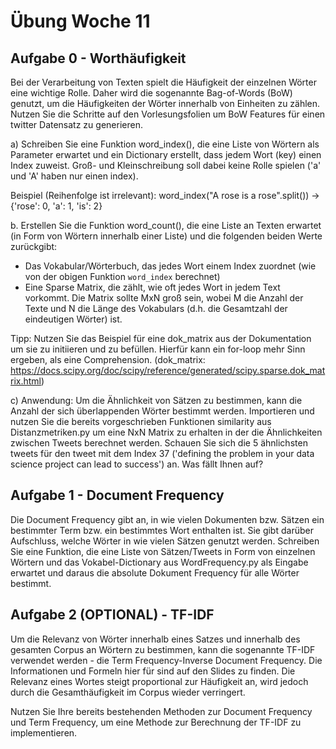 # Übung Woche 11

## Aufgabe 0 - Worthäufigkeit
Bei der Verarbeitung von Texten spielt die Häufigkeit der einzelnen Wörter eine wichtige Rolle. Daher wird die
sogenannte Bag-of-Words (BoW) genutzt, um die Häufigkeiten der Wörter innerhalb von Einheiten zu zählen. Nutzen Sie 
die Schritte auf den Vorlesungsfolien um BoW Features für einen twitter Datensatz zu generieren.

a) Schreiben Sie eine Funktion word_index(), die eine Liste von Wörtern als Parameter erwartet und ein Dictionary erstellt,
dass jedem Wort (key) einen Index zuweist. Groß- und Kleinschreibung soll dabei keine Rolle spielen ('a' und 'A' haben nur
einen index).

Beispiel (Reihenfolge ist irrelevant):
word_index("A rose is a rose".split()) -> {'rose': 0, 'a': 1, 'is': 2}

b. Erstellen Sie die Funktion word_count(), die eine Liste an Texten erwartet (in Form von Wörtern innerhalb einer 
Liste) und die folgenden beiden Werte zurückgibt:
- Das Vokabular/Wörterbuch, das jedes Wort einem Index zuordnet (wie von der obigen Funktion `word_index` berechnet)
- Eine Sparse Matrix, die zählt, wie oft jedes Wort in jedem Text vorkommt. Die Matrix sollte MxN groß sein, wobei M 
die Anzahl der Texte und N die Länge des Vokabulars (d.h. die Gesamtzahl der eindeutigen Wörter) ist.

Tipp: Nutzen Sie das Beispiel für eine dok_matrix aus der Dokumentation um sie zu initiieren und zu befüllen. 
Hierfür kann ein for-loop mehr Sinn ergeben, als eine Comprehension. 
(dok_matrix: https://docs.scipy.org/doc/scipy/reference/generated/scipy.sparse.dok_matrix.html)

c) Anwendung: Um die Ähnlichkeit von Sätzen zu bestimmen, kann die Anzahl der sich überlappenden Wörter bestimmt werden.
Importieren und nutzen Sie die bereits vorgeschrieben Funktionen similarity aus Distanzmetriken.py um eine 
NxN Matrix zu erhalten in der die Ähnlichkeiten zwischen Tweets berechnet werden. Schauen Sie sich die 5 ähnlichsten 
tweets für den tweet mit dem Index 37 ('defining the problem in your data science project can lead to success') an.
Was fällt Ihnen auf?

## Aufgabe 1 - Document Frequency


Die Document Frequency gibt an, in wie vielen Dokumenten bzw. Sätzen ein bestimmter Term bzw. ein bestimmtes Wort
enthalten ist. Sie gibt darüber Aufschluss, welche Wörter in wie vielen Sätzen genutzt werden. Schreiben Sie eine
Funktion, die eine Liste von Sätzen/Tweets in Form von einzelnen Wörtern und das Vokabel-Dictionary aus WordFrequency.py 
als Eingabe erwartet und daraus die absolute Dokument Frequency für alle Wörter bestimmt.

## Aufgabe 2 (OPTIONAL) - TF-IDF 

Um die Relevanz von Wörter innerhalb eines Satzes und innerhalb des gesamten Corpus an Wörtern zu bestimmen, kann die
sogenannte TF-IDF verwendet werden - die Term Frequency-Inverse Document Frequency. Die Informationen und Formeln
hier für sind auf den Slides zu finden. Die Relevanz eines Wortes steigt proportional zur Häufigkeit an,
wird jedoch durch die Gesamthäufigkeit im Corpus wieder verringert.

Nutzen Sie Ihre bereits bestehenden Methoden zur Document Frequency und Term Frequency, um eine Methode zur Berechnung
der TF-IDF zu implementieren.

